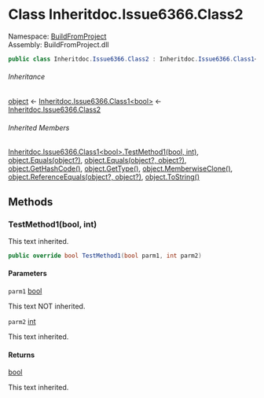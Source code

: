 ﻿# Class Inheritdoc.Issue6366.Class2

Namespace: [BuildFromProject](BuildFromProject.md)  
Assembly: BuildFromProject.dll

```csharp
public class Inheritdoc.Issue6366.Class2 : Inheritdoc.Issue6366.Class1<bool>
```

###### Inheritance

[object](https://learn.microsoft.com/dotnet/api/system.object) ← 
[Inheritdoc.Issue6366.Class1<bool\>](BuildFromProject.Inheritdoc.Issue6366.Class1\-1.md) ← 
[Inheritdoc.Issue6366.Class2](BuildFromProject.Inheritdoc.Issue6366.Class2.md)

###### Inherited Members

[Inheritdoc.Issue6366.Class1<bool\>.TestMethod1\(bool, int\)](BuildFromProject.Inheritdoc.Issue6366.Class1\-1.md\#BuildFromProject\_Inheritdoc\_Issue6366\_Class1\_1\_TestMethod1\_\_0\_System\_Int32\_), 
[object.Equals\(object?\)](https://learn.microsoft.com/dotnet/api/system.object.equals\#system\-object\-equals\(system\-object\)), 
[object.Equals\(object?, object?\)](https://learn.microsoft.com/dotnet/api/system.object.equals\#system\-object\-equals\(system\-object\-system\-object\)), 
[object.GetHashCode\(\)](https://learn.microsoft.com/dotnet/api/system.object.gethashcode), 
[object.GetType\(\)](https://learn.microsoft.com/dotnet/api/system.object.gettype), 
[object.MemberwiseClone\(\)](https://learn.microsoft.com/dotnet/api/system.object.memberwiseclone), 
[object.ReferenceEquals\(object?, object?\)](https://learn.microsoft.com/dotnet/api/system.object.referenceequals), 
[object.ToString\(\)](https://learn.microsoft.com/dotnet/api/system.object.tostring)

## Methods

### <a id="BuildFromProject_Inheritdoc_Issue6366_Class2_TestMethod1_System_Boolean_System_Int32_"></a>TestMethod1\(bool, int\)

This text inherited.

```csharp
public override bool TestMethod1(bool parm1, int parm2)
```

#### Parameters

`parm1` [bool](https://learn.microsoft.com/dotnet/api/system.boolean)

This text NOT inherited.

`parm2` [int](https://learn.microsoft.com/dotnet/api/system.int32)

This text inherited.

#### Returns

[bool](https://learn.microsoft.com/dotnet/api/system.boolean)

This text inherited.

